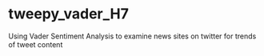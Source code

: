 # tweepy_vader_H7
Using Vader Sentiment Analysis to examine news sites on twitter for trends of tweet content 

